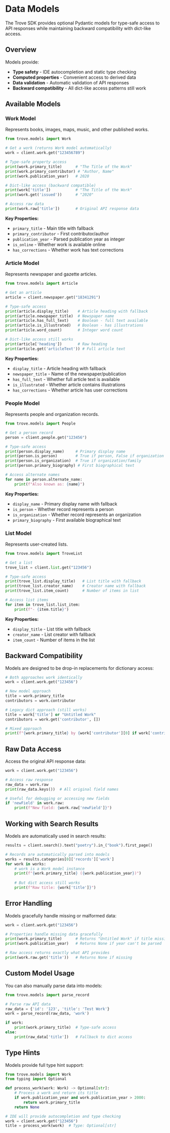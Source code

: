 # Data Models

The Trove SDK provides optional Pydantic models for type-safe access to API responses while maintaining backward compatibility with dict-like access.

## Overview

Models provide:
- **Type safety** - IDE autocompletion and static type checking
- **Computed properties** - Convenient access to derived data
- **Data validation** - Automatic validation of API responses
- **Backward compatibility** - All dict-like access patterns still work

## Available Models

### Work Model

Represents books, images, maps, music, and other published works.

```python
from trove.models import Work

# Get a work (returns Work model automatically)
work = client.work.get("123456789")

# Type-safe property access
print(work.primary_title)      # "The Title of the Work"
print(work.primary_contributor) # "Author, Name"  
print(work.publication_year)   # 2020

# Dict-like access (backward compatible)
print(work['title'])           # "The Title of the Work"
print(work.get('issued'))      # "2020"

# Access raw data
print(work.raw['title'])       # Original API response data
```

**Key Properties:**
- `primary_title` - Main title with fallback
- `primary_contributor` - First contributor/author
- `publication_year` - Parsed publication year as integer
- `is_online` - Whether work is available online
- `has_corrections` - Whether work has text corrections

### Article Model  

Represents newspaper and gazette articles.

```python
from trove.models import Article

# Get an article
article = client.newspaper.get("18341291")

# Type-safe access
print(article.display_title)    # Article heading with fallback
print(article.newspaper_title)  # Newspaper name
print(article.has_full_text)    # Boolean - full text available
print(article.is_illustrated)   # Boolean - has illustrations
print(article.word_count)       # Integer word count

# Dict-like access still works
print(article['heading'])       # Raw heading
print(article.get('articleText')) # Full article text
```

**Key Properties:**
- `display_title` - Article heading with fallback
- `newspaper_title` - Name of the newspaper/publication
- `has_full_text` - Whether full article text is available
- `is_illustrated` - Whether article contains illustrations
- `has_corrections` - Whether article has user corrections

### People Model

Represents people and organization records.

```python
from trove.models import People

# Get a person record
person = client.people.get("123456")

# Type-safe access
print(person.display_name)     # Primary display name
print(person.is_person)        # True if person, False if organization
print(person.is_organization)  # True if organization/family
print(person.primary_biography) # First biographical text

# Access alternate names
for name in person.alternate_name:
    print(f"Also known as: {name}")
```

**Key Properties:**
- `display_name` - Primary display name with fallback
- `is_person` - Whether record represents a person
- `is_organization` - Whether record represents an organization
- `primary_biography` - First available biographical text

### List Model

Represents user-created lists.

```python
from trove.models import TroveList

# Get a list
trove_list = client.list.get("123456")

# Type-safe access  
print(trove_list.display_title)   # List title with fallback
print(trove_list.creator_name)    # Creator name with fallback
print(trove_list.item_count)      # Number of items in list

# Access list items
for item in trove_list.list_item:
    print(f"- {item.title}")
```

**Key Properties:**
- `display_title` - List title with fallback
- `creator_name` - List creator with fallback
- `item_count` - Number of items in the list

## Backward Compatibility

Models are designed to be drop-in replacements for dictionary access:

```python
# Both approaches work identically
work = client.work.get("123456")

# New model approach
title = work.primary_title
contributors = work.contributor

# Legacy dict approach (still works)
title = work['title'] or "Untitled Work"
contributors = work.get('contributor', [])

# Mixed approach
print(f"{work.primary_title} by {work['contributor'][0] if work['contributor'] else 'Unknown'}")
```

## Raw Data Access

Access the original API response data:

```python
work = client.work.get("123456")

# Access raw response
raw_data = work.raw
print(raw_data.keys())  # All original field names

# Useful for debugging or accessing new fields
if 'newField' in work.raw:
    print(f"New field: {work.raw['newField']}")
```

## Working with Search Results

Models are automatically used in search results:

```python
results = client.search().text("poetry").in_("book").first_page()

# Records are automatically parsed into models
works = results.categories[0]['records']['work']
for work in works:
    # work is a Work model instance
    print(f"{work.primary_title} ({work.publication_year})")
    
    # But dict access still works
    print(f"Raw title: {work['title']}")
```

## Error Handling

Models gracefully handle missing or malformed data:

```python
work = client.work.get("123456")

# Properties handle missing data gracefully
print(work.primary_title)      # Returns "Untitled Work" if title missing
print(work.publication_year)   # Returns None if year can't be parsed

# Raw access returns exactly what API provides
print(work.raw.get('title'))   # Returns None if missing
```

## Custom Model Usage

You can also manually parse data into models:

```python
from trove.models import parse_record

# Parse raw API data
raw_data = {'id': '123', 'title': 'Test Work'}
work = parse_record(raw_data, 'work')

if work:
    print(work.primary_title)  # Type-safe access
else:
    print(raw_data['title'])   # Fallback to dict access
```

## Type Hints

Models provide full type hint support:

```python
from trove.models import Work
from typing import Optional

def process_work(work: Work) -> Optional[str]:
    # Process a work and return its title
    if work.publication_year and work.publication_year > 2000:
        return work.primary_title
    return None

# IDE will provide autocompletion and type checking
work = client.work.get("123456")
title = process_work(work)  # Type: Optional[str]
```
